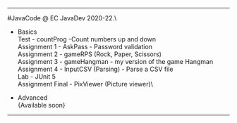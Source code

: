 -------------------------------------------------

#JavaCode @ EC JavaDev 2020-22.\

- Basics\
  Test - countProg -Count numbers up and down\
  Assignment 1 - AskPass - Password validation\
  Assignment 2 - gameRPS (Rock, Paper, Scissors)\
  Assignment 3 - gameHangman - my version of the game Hangman\
  Assignment 4 - InputCSV (Parsing) - Parse a CSV file\
  Lab - JUnit 5\
  Assignment Final - PixViewer (Picture viewer)\

- Advanced\
  {Available soon}

-------------------------------------------------

